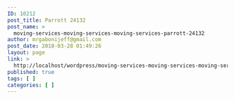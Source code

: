 ```yaml
---
ID: 10212
post_title: Parrott 24132
post_name: >
  moving-services-moving-services-moving-services-parrott-24132
author: mrgabonijeff@gmail.com
post_date: 2018-03-28 01:49:26
layout: page
link: >
  http://localhost/wordpress/moving-services-moving-services-moving-services-parrott-24132/
published: true
tags: [ ]
categories: [ ]
---
```

